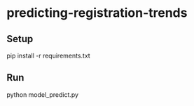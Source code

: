 # predicting-registration-trends

## Setup
pip install -r requirements.txt

## Run
python model_predict.py
